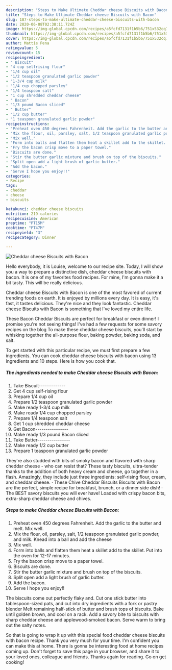 ```yaml
---
description: "Steps to Make Ultimate Cheddar cheese Biscuits with Bacon"
title: "Steps to Make Ultimate Cheddar cheese Biscuits with Bacon"
slug: 187-steps-to-make-ultimate-cheddar-cheese-biscuits-with-bacon
date: 2020-06-08T02:38:11.724Z
image: https://img-global.cpcdn.com/recipes/a5fcfd7131f1b5b6/751x532cq70/cheddar-cheese-biscuits-with-bacon-recipe-main-photo.jpg
thumbnail: https://img-global.cpcdn.com/recipes/a5fcfd7131f1b5b6/751x532cq70/cheddar-cheese-biscuits-with-bacon-recipe-main-photo.jpg
cover: https://img-global.cpcdn.com/recipes/a5fcfd7131f1b5b6/751x532cq70/cheddar-cheese-biscuits-with-bacon-recipe-main-photo.jpg
author: Mattie Pena
ratingvalue: 5
reviewcount: 15
recipeingredient:
- " Biscuit"
- "4 cup selfrising flour"
- "1/4 cup oil"
- "1/2 teaspoon granulated garlic powder"
- "1-3/4 cup milk"
- "1/4 cup chopped parsley"
- "1/4 teaspoon salt"
- "1 cup shredded cheddar cheese"
- " Bacon"
- "1/3 pound Bacon sliced"
- " Butter"
- "1/2 cup butter"
- "1 teaspoon granulated garlic powder"
recipeinstructions:
- "Preheat oven 450 degrees Fahrenheit. Add the garlic to the butter and melt. Mix well."
- "Mix the flour, oil, parsley, salt, 1/2 teaspoon granulated garlic powder, and milk. Knead into a ball and add the cheese"
- "Mix well."
- "Form into balls and flatten them heat a skillet add to the skillet. Put into the oven for 12-17 minutes."
- "Fry the bacon crisp move to a paper towel."
- "Biscuits are done."
- "Stir the butter garlic mixture and brush on top of the biscuits."
- "Split open add a light brush of garlic butter."
- "Add the bacon."
- "Serve I hope you enjoy!!"
categories:
- Recipe
tags:
- cheddar
- cheese
- biscuits

katakunci: cheddar cheese biscuits 
nutrition: 219 calories
recipecuisine: American
preptime: "PT15M"
cooktime: "PT47M"
recipeyield: "3"
recipecategory: Dinner

---
```



![Cheddar cheese Biscuits with Bacon](https://img-global.cpcdn.com/recipes/a5fcfd7131f1b5b6/751x532cq70/cheddar-cheese-biscuits-with-bacon-recipe-main-photo.jpg)

Hello everybody, it is Louise, welcome to our recipe site. Today, I will show you a way to prepare a distinctive dish, cheddar cheese biscuits with bacon. It is one of my favorites food recipes. For mine, I'm gonna make it a bit tasty. This will be really delicious.

Cheddar cheese Biscuits with Bacon is one of the most favored of current trending foods on earth. It is enjoyed by millions every day. It is easy, it's fast, it tastes delicious. They're nice and they look fantastic. Cheddar cheese Biscuits with Bacon is something that I've loved my entire life.

These Bacon Cheddar Biscuits are perfect for breakfast or even dinner! I promise you&#39;re not seeing things! I&#39;ve had a few requests for some savory recipes on the blog To make these cheddar cheese biscuits, you&#39;ll start by whisking together the all-purpose flour, baking powder, baking soda, and salt.


To get started with this particular recipe, we must first prepare a few ingredients. You can cook cheddar cheese biscuits with bacon using 13 ingredients and 10 steps. Here is how you cook that.

<!--inarticleads1-->

##### The ingredients needed to make Cheddar cheese Biscuits with Bacon:

1. Take  Biscuit-------------
1. Get 4 cup self-rising flour
1. Prepare 1/4 cup oil
1. Prepare 1/2 teaspoon granulated garlic powder
1. Make ready 1-3/4 cup milk
1. Make ready 1/4 cup chopped parsley
1. Prepare 1/4 teaspoon salt
1. Get 1 cup shredded cheddar cheese
1. Get  Bacon----------------
1. Make ready 1/3 pound Bacon sliced
1. Take  Butter----------------
1. Make ready 1/2 cup butter
1. Prepare 1 teaspoon granulated garlic powder


They&#39;re also studded with bits of smoky bacon and flavored with sharp cheddar cheese - who can resist that? These tasty biscuits, ultra-tender thanks to the addition of both heavy cream and cheese, go together in a flash. Amazingly, they include just three ingredients: self-rising flour, cream, and cheddar cheese. · These Chive Cheddar Biscuits Biscuits with Bacon are the perfect, simple recipe for breakfast, brunch, or a dinner side dish! · The BEST savory biscuits you will ever have! Loaded with crispy bacon bits, extra-sharp cheddar cheese and chives. 

<!--inarticleads2-->

##### Steps to make Cheddar cheese Biscuits with Bacon:

1. Preheat oven 450 degrees Fahrenheit. Add the garlic to the butter and melt. Mix well.
1. Mix the flour, oil, parsley, salt, 1/2 teaspoon granulated garlic powder, and milk. Knead into a ball and add the cheese
1. Mix well.
1. Form into balls and flatten them heat a skillet add to the skillet. Put into the oven for 12-17 minutes.
1. Fry the bacon crisp move to a paper towel.
1. Biscuits are done.
1. Stir the butter garlic mixture and brush on top of the biscuits.
1. Split open add a light brush of garlic butter.
1. Add the bacon.
1. Serve I hope you enjoy!!


The biscuits come out perfectly flaky and. Cut one stick butter into tablespoon-sized pats, and cut into dry ingredients with a fork or pastry blender Melt remaining half-stick of butter and brush tops of biscuits. Bake until golden brown, and cool on a rack. Add a savory bite to biscuits with sharp cheddar cheese and applewood-smoked bacon. Serve warm to bring out the salty notes. 

So that is going to wrap it up with this special food cheddar cheese biscuits with bacon recipe. Thank you very much for your time. I'm confident you can make this at home. There is gonna be interesting food at home recipes coming up. Don't forget to save this page in your browser, and share it to your loved ones, colleague and friends. Thanks again for reading. Go on get cooking!
